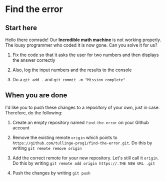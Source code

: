 # Find the error

## Start here
Hello there comrade! Our **Incredible math machine** is not working properly. The lousy programmer who coded it is now gone. Can you solve it for us?

1. Fix the code so that it asks the user for two numbers and then displays the answer correctly
   
2. Also, log the input numbers and the results to the console

3. Do a `git add .` and `git commit -m "Mission complete"`

## When you are done
I'd like you to push these changes to a repository of your own, just in case. Therefore, do the following:

1. Create an empty repository named `find-the-error` on your Github account

2. Remove the existing remote `origin` which points to `https://github.com/tullinge-prog1/find-the-error.git`. Do this by writing `git remote remove origin`

3. Add the correct remote for your new repository. Let's still call it `origin`. Do this by writing `git remote add origin https://.THE NEW URL .git`

4. Push the changes by writing `git push`

